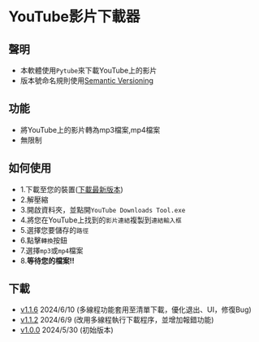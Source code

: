 # YouTube影片下載器
## 聲明
- 本軟體使用`Pytube`來下載YouTube上的影片
- 版本號命名規則使用[Semantic Versioning](https://semver.org/)
## 功能
- 將YouTube上的影片轉為mp3檔案,mp4檔案
- 無限制
## 如何使用
- 1.下載至您的裝置([下載最新版本](https://github.com/skywars-noob/Youtube-download-tool/raw/main/YT%20Downloads%20Tools%20v1.1.6.zip))
- 2.解壓縮
- 3.開啟資料夾，並點開`YouTube Downloads Tool.exe`
- 4.將您在YouTube上找到的`影片連結`複製到`連結輸入框`
- 5.選擇您要儲存的`路徑`
- 6.點擊`轉換`按鈕
- 7.選擇`mp3`或`mp4`檔案
- 8.**等待您的檔案!!**
## 下載
- [v1.1.6](https://github.com/skywars-noob/Youtube-download-tool/raw/main/YT%20Downloads%20Tools%20v1.1.6.zip)    2024/6/10 (多線程功能套用至清單下載，優化退出、UI，修復Bug)
- [v1.1.2](https://github.com/skywars-noob/Youtube-download-tool/raw/main/YT%20Downloads%20Tools%20v1.1.2.zip)    2024/6/9  (改用多線程執行下載程序，並增加報錯功能)
- [v1.0.0](https://github.com/skywars-noob/Youtube-download-tool/raw/main/YT%20Downloads%20Tools%20v1.0.0.zip)    2024/5/30 (初始版本)
